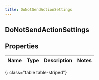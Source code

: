 ```yaml
---
title: DoNotSendActionSettings
---
```

## DoNotSendActionSettings


## Properties

| Name | Type | Description | Notes |
| ------------ | ------------- | ------------- | ------------- |
{: class="table table-striped"}




